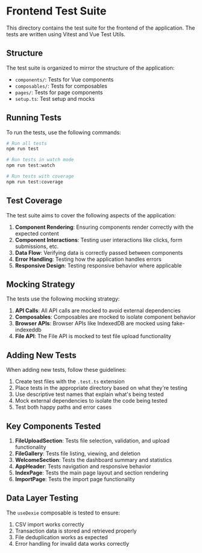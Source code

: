 # Frontend Test Suite

This directory contains the test suite for the frontend of the application. The tests are written using Vitest and Vue Test Utils.

## Structure

The test suite is organized to mirror the structure of the application:

- `components/`: Tests for Vue components
- `composables/`: Tests for composables
- `pages/`: Tests for page components
- `setup.ts`: Test setup and mocks

## Running Tests

To run the tests, use the following commands:

```bash
# Run all tests
npm run test

# Run tests in watch mode
npm run test:watch

# Run tests with coverage
npm run test:coverage
```

## Test Coverage

The test suite aims to cover the following aspects of the application:

1. **Component Rendering**: Ensuring components render correctly with the expected content
2. **Component Interactions**: Testing user interactions like clicks, form submissions, etc.
3. **Data Flow**: Verifying data is correctly passed between components
4. **Error Handling**: Testing how the application handles errors
5. **Responsive Design**: Testing responsive behavior where applicable

## Mocking Strategy

The tests use the following mocking strategy:

1. **API Calls**: All API calls are mocked to avoid external dependencies
2. **Composables**: Composables are mocked to isolate component behavior
3. **Browser APIs**: Browser APIs like IndexedDB are mocked using fake-indexeddb
4. **File API**: The File API is mocked to test file upload functionality

## Adding New Tests

When adding new tests, follow these guidelines:

1. Create test files with the `.test.ts` extension
2. Place tests in the appropriate directory based on what they're testing
3. Use descriptive test names that explain what's being tested
4. Mock external dependencies to isolate the code being tested
5. Test both happy paths and error cases

## Key Components Tested

1. **FileUploadSection**: Tests file selection, validation, and upload functionality
2. **FileGallery**: Tests file listing, viewing, and deletion
3. **WelcomeSection**: Tests the dashboard summary and statistics
4. **AppHeader**: Tests navigation and responsive behavior
5. **IndexPage**: Tests the main page layout and section rendering
6. **ImportPage**: Tests the import page functionality

## Data Layer Testing

The `useDexie` composable is tested to ensure:

1. CSV import works correctly
2. Transaction data is stored and retrieved properly
3. File deduplication works as expected
4. Error handling for invalid data works correctly 